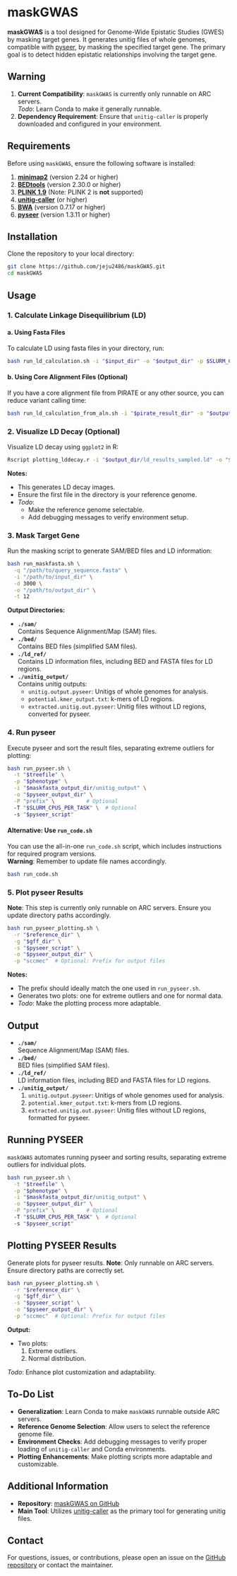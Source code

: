 # maskGWAS

**maskGWAS** is a tool designed for Genome-Wide Epistatic Studies (GWES) by masking target genes. It generates unitig files of whole genomes, compatible with [pyseer](https://github.com/weecology/pyseer), by masking the specified target gene. The primary goal is to detect hidden epistatic relationships involving the target gene.

## Warning

1. **Current Compatibility**: `maskGWAS` is currently only runnable on ARC servers.  
   *Todo*: Learn Conda to make it generally runnable.
2. **Dependency Requirement**: Ensure that `unitig-caller` is properly downloaded and configured in your environment.

## Requirements

Before using `maskGWAS`, ensure the following software is installed:

1. **[minimap2](https://github.com/lh3/minimap2)** (version 2.24 or higher)
2. **[BEDtools](https://bedtools.readthedocs.io/en/latest/)** (version 2.30.0 or higher)
3. **[PLINK 1.9](https://www.cog-genomics.org/plink/1.9/)** (Note: PLINK 2 is **not** supported)
4. **[unitig-caller](https://github.com/bacpop/unitig-caller)** (or higher)
5. **[BWA](http://bio-bwa.sourceforge.net/)** (version 0.7.17 or higher)
6. **[pyseer](https://github.com/weecology/pyseer)** (version 1.3.11 or higher)

## Installation

Clone the repository to your local directory:

```bash
git clone https://github.com/jeju2486/maskGWAS.git
cd maskGWAS
```

## Usage

### 1. Calculate Linkage Disequilibrium (LD)

#### a. Using Fasta Files

To calculate LD using fasta files in your directory, run:

```bash
bash run_ld_calculation.sh -i "$input_dir" -o "$output_dir" -p $SLURM_CPUS_PER_TASK
```

#### b. Using Core Alignment Files (Optional)

If you have a core alignment file from PIRATE or any other source, you can reduce variant calling time:

```bash
bash run_ld_calculation_from_aln.sh -i "$pirate_result_dir" -o "$output_dir" -p $SLURM_CPUS_PER_TASK
```

### 2. Visualize LD Decay (Optional)

Visualize LD decay using `ggplot2` in R:

```bash
Rscript plotting_lddecay.r -i "$output_dir/ld_results_sampled.ld" -o "$output_dir"
```

**Notes:**
- This generates LD decay images.
- Ensure the first file in the directory is your reference genome.
- *Todo*:
  - Make the reference genome selectable.
  - Add debugging messages to verify environment setup.

### 3. Mask Target Gene

Run the masking script to generate SAM/BED files and LD information:

```bash
bash run_maskfasta.sh \
  -q "/path/to/query_sequence.fasta" \
  -i "/path/to/input_dir" \
  -d 3000 \
  -o "/path/to/output_dir" \
  -t 12
```

**Output Directories:**

- **`./sam/`**  
  Contains Sequence Alignment/Map (SAM) files.
- **`./bed/`**  
  Contains BED files (simplified SAM files).
- **`./ld_ref/`**  
  Contains LD information files, including BED and FASTA files for LD regions.
- **`./unitig_output/`**  
  Contains unitig outputs:
  - `unitig.output.pyseer`: Unitigs of whole genomes for analysis.
  - `potential.kmer_output.txt`: k-mers of LD regions.
  - `extracted.unitig.out.pyseer`: Unitig files without LD regions, converted for pyseer.

### 4. Run pyseer

Execute pyseer and sort the result files, separating extreme outliers for plotting:

```bash
bash run_pyseer.sh \
  -t "$treefile" \
  -p "$phenotype" \
  -i "$maskfasta_output_dir/unitig_output" \
  -o "$pyseer_output_dir" \
  -P "prefix" \          # Optional
  -T "$SLURM_CPUS_PER_TASK" \  # Optional
  -s "$pyseer_script"
```

#### Alternative: Use `run_code.sh`

You can use the all-in-one `run_code.sh` script, which includes instructions for required program versions.  
**Warning**: Remember to update file names accordingly.

```bash
bash run_code.sh
```

### 5. Plot pyseer Results

**Note**: This step is currently only runnable on ARC servers. Ensure you update directory paths accordingly.

```bash
bash run_pyseer_plotting.sh \
  -r "$reference_dir" \
  -g "$gff_dir" \
  -s "$pyseer_script" \
  -o "$pyseer_output_dir" \
  -p "sccmec"  # Optional: Prefix for output files
```

**Notes:**
- The prefix should ideally match the one used in `run_pyseer.sh`.
- Generates two plots: one for extreme outliers and one for normal data.
- *Todo*: Make the plotting process more adaptable.

## Output

- **`./sam/`**  
  Sequence Alignment/Map (SAM) files.
- **`./bed/`**  
  BED files (simplified SAM files).
- **`./ld_ref/`**  
  LD information files, including BED and FASTA files for LD regions.
- **`./unitig_output/`**  
  1. `unitig.output.pyseer`: Unitigs of whole genomes used for analysis.
  2. `potential.kmer_output.txt`: k-mers from LD regions.
  3. `extracted.unitig.out.pyseer`: Unitig files without LD regions, formatted for pyseer.

## Running PYSEER

`maskGWAS` automates running pyseer and sorting results, separating extreme outliers for individual plots.

```bash
bash run_pyseer.sh \
  -t "$treefile" \
  -p "$phenotype" \
  -i "$maskfasta_output_dir/unitig_output" \
  -o "$pyseer_output_dir" \
  -P "prefix" \          # Optional
  -T "$SLURM_CPUS_PER_TASK" \  # Optional
  -s "$pyseer_script"
```

## Plotting PYSEER Results

Generate plots for pyseer results. **Note**: Only runnable on ARC servers. Ensure directory paths are correctly set.

```bash
bash run_pyseer_plotting.sh \
  -r "$reference_dir" \
  -g "$gff_dir" \
  -s "$pyseer_script" \
  -o "$pyseer_output_dir" \
  -p "sccmec"  # Optional: Prefix for output files
```

**Output:**
- Two plots:
  1. Extreme outliers.
  2. Normal distribution.

*Todo*: Enhance plot customization and adaptability.

## To-Do List

- **Generalization**: Learn Conda to make `maskGWAS` runnable outside ARC servers.
- **Reference Genome Selection**: Allow users to select the reference genome file.
- **Environment Checks**: Add debugging messages to verify proper loading of `unitig-caller` and Conda environments.
- **Plotting Enhancements**: Make plotting scripts more adaptable and customizable.

## Additional Information

- **Repository**: [maskGWAS on GitHub](https://github.com/jeju2486/maskGWAS)
- **Main Tool**: Utilizes [unitig-caller](https://github.com/bacpop/unitig-caller) as the primary tool for generating unitig files.

## Contact

For questions, issues, or contributions, please open an issue on the [GitHub repository](https://github.com/jeju2486/maskGWAS) or contact the maintainer.